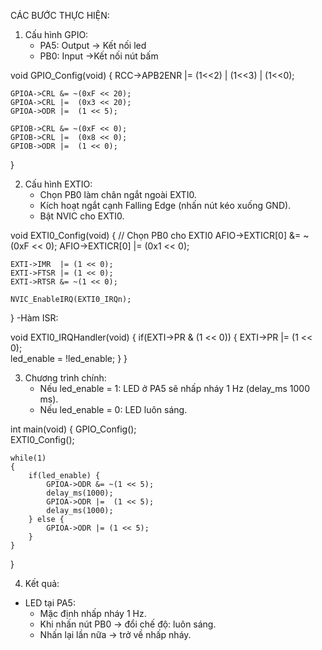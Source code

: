 CÁC BƯỚC THỰC HIỆN:
1. Cấu hình GPIO:
   - PA5: Output -> Kết nối led
   - PB0: Input ->Kết nối nút bấm


void GPIO_Config(void)
{
    RCC->APB2ENR |= (1<<2) | (1<<3) | (1<<0);

    GPIOA->CRL &= ~(0xF << 20);  
    GPIOA->CRL |=  (0x3 << 20);  
    GPIOA->ODR |=  (1 << 5);     

    GPIOB->CRL &= ~(0xF << 0);   
    GPIOB->CRL |=  (0x8 << 0);   
    GPIOB->ODR |=  (1 << 0);     
}

2. Cấu hình EXTIO:
   - Chọn PB0 làm chân ngắt ngoài EXTI0.
   - Kích hoạt ngắt cạnh Falling Edge (nhấn nút kéo xuống GND).
   - Bật NVIC cho EXTI0.


void EXTI0_Config(void)
{
    // Chọn PB0 cho EXTI0
    AFIO->EXTICR[0] &= ~(0xF << 0);
    AFIO->EXTICR[0] |=  (0x1 << 0);

    EXTI->IMR  |= (1 << 0);
    EXTI->FTSR |= (1 << 0);
    EXTI->RTSR &= ~(1 << 0);

    NVIC_EnableIRQ(EXTI0_IRQn);
}
  -Hàm ISR:


void EXTI0_IRQHandler(void)
{
    if(EXTI->PR & (1 << 0)) 
    {
        EXTI->PR |= (1 << 0);  
        led_enable = !led_enable; 
    }
}

3. Chương trình chính:
   - Nếu led_enable = 1: LED ở PA5 sẽ nhấp nháy 1 Hz (delay_ms 1000 ms).
   - Nếu led_enable = 0: LED luôn sáng.


int main(void)
{
    GPIO_Config();    
    EXTI0_Config();   

    while(1)
    {
        if(led_enable) {
            GPIOA->ODR &= ~(1 << 5); 
            delay_ms(1000);
            GPIOA->ODR |=  (1 << 5); 
            delay_ms(1000);
        } else {
            GPIOA->ODR |= (1 << 5);  
        }
    }
}

4. Kết quả:
  - LED tại PA5:
    + Mặc định nhấp nháy 1 Hz.
    + Khi nhấn nút PB0 → đổi chế độ: luôn sáng.
    + Nhấn lại lần nữa → trở về nhấp nháy.
